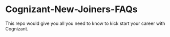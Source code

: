 # Cognizant-New-Joiners-FAQs
This repo would give you all you need to know to kick start your career with Cognizant.
